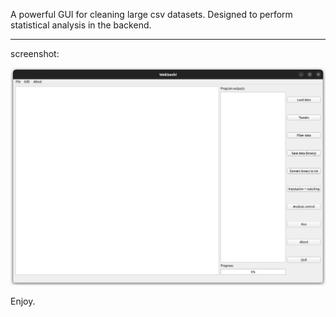 A powerful GUI for cleaning large csv datasets.
Designed to perform statistical analysis in the backend. 

---
screenshot:

![alt text](https://github.com/msbCyricTohoku/Wakizashi-GUI/blob/main/screenshot/img1.png)

Enjoy.
